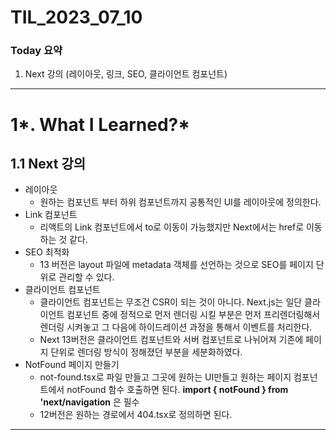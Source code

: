 # TIL_2023_07_10

### Today 요약

1. Next 강의 (레이아웃, 링크, SEO, 클라이언트 컴포넌트)

---

# 1*. What I Learned?*

## 1.1 Next 강의

- 레이아웃
  - 원하는 컴포넌트 부터 하위 컴포넌트까지 공통적인 UI를 레이아웃에 정의한다.
- Link 컴포넌트
  - 리액트의 Link 컴포넌트에서 to로 이동이 가능했지만 Next에서는 href로 이동하는 것 같다.
- SEO 최적화
  - 13 버전은 layout 파일에 metadata 객체를 선언하는 것으로 SEO를 페이지 단위로 관리할 수 있다.
- 클라이언트 컴포넌트
  - 클라이언트 컴포넌트는 무조건 CSR이 되는 것이 아니다. Next.js는 일단 클라이언트 컴포넌트 중에 정적으로 먼저 렌더링 시킬 부분은 먼저 프리렌더링해서 렌더링 시켜놓고 그 다음에 하이드레이션 과정을 통해서 이벤트를 처리한다.
  - Next 13버전은 클라이언트 컴포넌트와 서버 컴포넌트로 나뉘어져 기존에 페이지 단위로 렌더링 방식이 정해졌던 부분을 세분화하였다.
- NotFound 페이지 만들기
  - not-found.tsx로 파일 만들고 그곳에 원하는 UI만들고 원하는 페이지 컴포넌트에서 notFound 함수 호출하면 된다. **import { notFound } from 'next/navigation** 은 필수
  - 12버전은 원하는 경로에서 404.tsx로 정의하면 된다.

---
